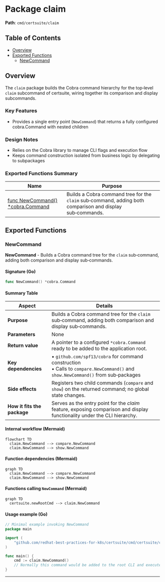# Package claim

**Path**: `cmd/certsuite/claim`

## Table of Contents

- [Overview](#overview)
- [Exported Functions](#exported-functions)
  - [NewCommand](#newcommand)

## Overview

The `claim` package builds the Cobra command hierarchy for the top‑level `claim` subcommand of certsuite, wiring together its comparison and display subcommands.

### Key Features

- Provides a single entry point (`NewCommand`) that returns a fully configured cobra.Command with nested children

### Design Notes

- Relies on the Cobra library to manage CLI flags and execution flow
- Keeps command construction isolated from business logic by delegating to subpackages

### Exported Functions Summary

| Name | Purpose |
|------|----------|
| [func NewCommand() *cobra.Command](#newcommand) | Builds a Cobra command tree for the `claim` sub‑command, adding both comparison and display sub‑commands. |

## Exported Functions

### NewCommand

**NewCommand** - Builds a Cobra command tree for the `claim` sub‑command, adding both comparison and display sub‑commands.


#### Signature (Go)
```go
func NewCommand() *cobra.Command
```

#### Summary Table
| Aspect | Details |
|--------|---------|
| **Purpose** | Builds a Cobra command tree for the `claim` sub‑command, adding both comparison and display sub‑commands. |
| **Parameters** | None |
| **Return value** | A pointer to a configured `*cobra.Command` ready to be added to the application root. |
| **Key dependencies** | • `github.com/spf13/cobra` for command construction<br>• Calls to `compare.NewCommand()` and `show.NewCommand()` from sub‑packages |
| **Side effects** | Registers two child commands (`compare` and `show`) on the returned command; no global state changes. |
| **How it fits the package** | Serves as the entry point for the *claim* feature, exposing comparison and display functionality under the CLI hierarchy. |

#### Internal workflow (Mermaid)
```mermaid
flowchart TD
  claim.NewCommand --> compare.NewCommand
  claim.NewCommand --> show.NewCommand
```

#### Function dependencies (Mermaid)
```mermaid
graph TD
  claim.NewCommand --> compare.NewCommand
  claim.NewCommand --> show.NewCommand
```

#### Functions calling `NewCommand` (Mermaid)
```mermaid
graph TD
  certsuite.newRootCmd --> claim.NewCommand
```

#### Usage example (Go)
```go
// Minimal example invoking NewCommand
package main

import (
    "github.com/redhat-best-practices-for-k8s/certsuite/cmd/certsuite/claim"
)

func main() {
    cmd := claim.NewCommand()
    // Normally this command would be added to the root CLI and executed.
}
```

---

